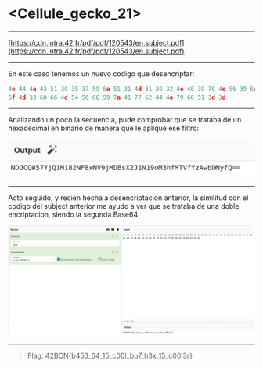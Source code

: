 # <Cellule_gecko_21>

---

[https://cdn.intra.42.fr/pdf/pdf/120543/en.subject.pdf](https://cdn.intra.42.fr/pdf/pdf/120543/en.subject.pdf)

---

En este caso tenemos un nuevo codigo que desencriptar:

```jsx
4e 44 4a 43 51 30 35 37 59 6a 51 31 4d 31 38 32 4e 46 38 78 4e 56 39 6a 4d 44 42 73 58 32 4a 31 4e 31 39
6f 4d 33 68 66 4d 54 56 66 59 7a 41 77 62 44 4e 79 66 51 3d 3d
```

---

Analizando un poco la secuencia, pude comprobar que se trataba de un hexadecimal en binario de manera que le aplique ese filtro:

![Screen Shot 2024-01-16 at 5.19.43 PM.png](Cellule_gecko_21%20933cda3e3649417f9a0b26c8c38a02c9/Screen_Shot_2024-01-16_at_5.19.43_PM.png)

---

Acto seguido, y recien hecha a desencriptacion anterior, la similitud con el codigo del subject anterior me ayudo a ver que se trataba de una doble encriptacion, siendo la segunda Base64:

![Screen Shot 2024-01-16 at 5.21.21 PM.png](Cellule_gecko_21%20933cda3e3649417f9a0b26c8c38a02c9/Screen_Shot_2024-01-16_at_5.21.21_PM.png)

---

> Flag: 42BCN{b453_64_15_c00l_bu7_h3x_15_c00l3r}
>
